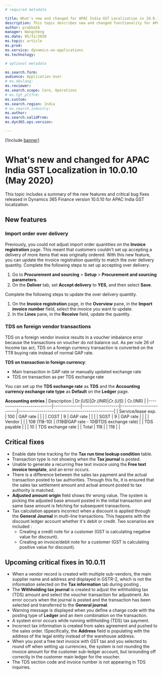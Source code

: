 ```yaml
---
# required metadata

title: What's new and changed for APAC India GST Localization in 10.0.10 (May 2020)
description: This topic describes new and changed functionality for APAC India GST features released in Dynamics 365 Finance version 10.0.10.
author: prabhatb
manager: Wangcheng
ms.date: 05/31/2020
ms.topic: article
ms.prod: 
ms.service: dynamics-ax-applications
ms.technology: 

# optional metadata

ms.search.form: 
audience: Application User
# ms.devlang: 
ms.reviewer: 
ms.search.scope: Core, Operations
# ms.tgt_pltfrm: 
ms.custom: 
ms.search.region: India
# ms.search.industry: 
ms.author: 
ms.search.validFrom: 
ms.dyn365.ops.version: 

---
```

[!include [banner](../includes/banner.md)]

# What's new and changed for APAC India GST Localization in 10.0.10 (May 2020) 

This topic includes a summary of the new features and critical bug fixes released in Dynamics 365 Finance version 10.0.10 for APAC India GST localization.

## New features

### Import order over delivery 

Previously, you could not adjust import order quantities on the **Invoice registration** page. This meant that customers couldn't set up accepting a delivery of more items that was originally ordered. With this new feature, you can update the invoice registration quantity to match the over delivery quantity. Complete the following steps to set up accepting over delivery.

1. Go to **Procurement and sourcing** > **Setup** > **Procurement and sourcing parameters**. 
2. On the **Deliver** tab, set **Accept delivery** to **YES**, and then select **Save**.

Complete the following steps to update the over delivery quantity.

1. On the **Invoice registration** page, in the **Overview** pane, in the **Import invoice number** field, select the invoice you want to update.
2. In the **Lines** pane, in the **Receive** field, update the quantity.

### TDS on foreign vendor transactions
TDS on a foreign vendor invoice results in a voucher imbalance error because the transactions on voucher do not balance out. 
As per rule 26 of Income tax act, TDS on a foreign currency transaction is converted on the TTR buying rate instead of normal GAP rate.

**TDS on transaction in foreign currency**:

- Main transaction in GAP rate or manually updated exchange rate 
- TDS on transaction as per TDS exchange rate 

You can set up the **TDS exchange rate** as **TDS** and the **Accounting currency exchange rate type** as **Default** on the **Ledger** page.

**Accounting entries**
| Description                | Dr.(US$)     | Dr.(INR)          | Cr.(US$)                | Cr.(INR)                                        |
|----------------------------|--------------|-------------------|-------------------------|-------------------------------------------------|
|     Service/lease exp.    |     100      |     GAP rate      |                         |                                                 |
|     CGST                   |        9     |      GAP rate     |                         |                                                 |
|     SGST                   |        9     |      GAP rate     |                         |                                                 |
|     Vendor                 |              |                   |     108     (118-10)    |     (118@GAP rate - 10@TDS exchange rate)    |
|     TDS payable            |              |                   |     10                  |     TDS exchange rate                           |
|     Total                  |     118      |                   |     118                 |                                                 |

## Critical fixes 

- Enable date time tracking for the **Tax run time lookup condition** table. 
-	Transaction type is not showing when the **Tax journal** is posted. 
-	Unable to generate a recurring free text invoice using the **Free text invoice template**, and an error occurs. 
-	There is a difference between the sales tax payment and the actual transaction posted to tax authorities. Through this fix, it is ensured that the sales tax settlement amount and actual amount posted to tax authority is matched. 
-	**Adjusted amount origin** field shows thr wrong value. The system is picking the adjusted base amount posted in the 
  initial transaction and same base amount is fetching for subsequent transactions. 
-	Tax calculation appears incorrect when a discount is applied through the **General Journal** in multi-line transactions. This happens with the discount ledger account whether it's debit or credit. Two scenarios are included
:
    - Creating a credit note for a customer (GST is calculating negative value for discount).
    - Creating an invoice/debit note for a customer (GST is calculating positive value for discount). 


## Upcoming critical fixes in 10.0.11 

-	When a vendor record is created with multiple sub-vendors, the main supplier name and address and displayed in GSTR-2, which is not the information selected on the **Tax information** tab during posting . 
-	The **Withholding tax journal** is created to adjust the withholding tax (TDS) amount and select the voucher transaction for adjustment. An error occurs when the journal is posted and the transaction has been selected and transferred to the **General journal**. 
-	Warning message is displayed when you define a charge code with the posting type of **Ledger** and an item combination on the transaction. 
-	A system error occurs while running withholding (TDS) tax payment.
-	Incorrect tax information is created from sales agreement and pushed to the sales order. ISpecifically, the **Address** field is populating with the address of the legal entity instead of the warehouse address. 
-	When you post a free text invoice with GST tax and you selected to round off when setting up currencies, the system is not rounding the invoice amount for the customer sub-ledger account, but isrounding off correctly in the customer main ledger for the voucher.
-	The TDS section code and invoice number is not appearing in TDS inquiries. 
 
